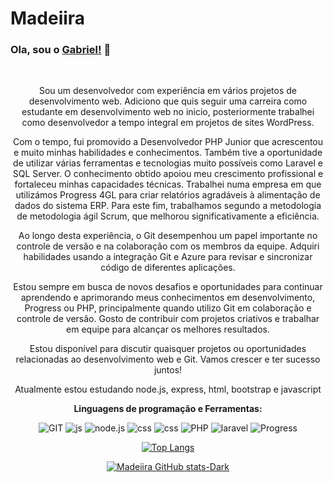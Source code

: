# Madeiira
### Ola, sou o [Gabriel!](https://github.com/Madeiira) 👋
<center>

<br />

Sou um desenvolvedor com experiência em vários projetos de desenvolvimento web. Adiciono que quis seguir uma carreira como estudante em desenvolvimento web no inicio, posteriormente trabalhei como desenvolvedor a tempo integral em projetos de sites WordPress. 

Com o tempo, fui promovido a Desenvolvedor PHP Junior que acrescentou e muito minhas habilidades e conhecimentos. 
Também tive a oportunidade de utilizar várias ferramentas e tecnologias muito possíveis como Laravel e SQL Server. 
O conhecimento obtido apoiou meu crescimento profissional e fortaleceu minhas capacidades técnicas. 
Trabalhei numa empresa em que utilizámos Progress 4GL para criar relatórios agradáveis à alimentação de dados do sistema ERP. Para este fim, trabalhamos segundo a metodologia de metodologia ágil Scrum, que melhorou significativamente a eficiência.

Ao longo desta experiência, o Git desempenhou um papel importante no controle de versão e na colaboração com os membros da equipe. Adquiri habilidades usando a integração Git e Azure para revisar e sincronizar código de diferentes aplicações. 

Estou sempre em busca de novos desafios e oportunidades para continuar aprendendo e aprimorando meus conhecimentos em desenvolvimento, Progress ou PHP, principalmente quando utilizo Git em colaboração e controle de versão. Gosto de contribuir com projetos criativos e trabalhar em equipe para alcançar os melhores resultados.

Estou disponível para discutir quaisquer projetos ou oportunidades relacionadas ao desenvolvimento web e Git. Vamos crescer e ter sucesso juntos!

Atualmente estou estudando node.js, express, html, bootstrap e javascript

**Linguagens de programação ​​e Ferramentas:**  

![GIT](https://img.shields.io/badge/git%20-%2320232a.svg?&style=flat-square&logo=git)
![js](https://img.shields.io/badge/Javascript%20-%2320232a.svg?&style=flat-square&logo=javascript&logoColor=%2yellow)
![node.js](https://img.shields.io/badge/node.js-339933?style=for-the-badge&logo=Node.js&logoColor=white)
![css](https://img.shields.io/badge/CSS%20-%2320232a.svg?&style=flat-square&logo=css)
![css](https://img.shields.io/badge/html%20-%2320232a.svg?&style=flat-square&logo=html)
![PHP](https://img.shields.io/badge/PHP%20-%2320232a.svg?&style=flat-square&logo=PHP&logoColor=%2yellow)
![laravel](https://img.shields.io/badge/laravel%20-%2320232a.svg?&style=flat-square&logo=laravel)
![Progress](https://img.shields.io/badge/progress%20-%2320232a.svg?&style=flat-square&logo=progress)


[![Top Langs](https://github-readme-stats.vercel.app/api/top-langs/?username=Madeiira&layout=compact&theme=dracula)](https://github.com/anuraghazra/github-readme-stats)

[![Madeiira GitHub stats-Dark](https://github-readme-stats.vercel.app/api?username=Madeiira\&show_icons=true\&theme=dark#gh-dark-mode-only)](https://github.com/anuraghazra/github-readme-stats#responsive-card-theme#gh-dark-mode-only)

</center>
